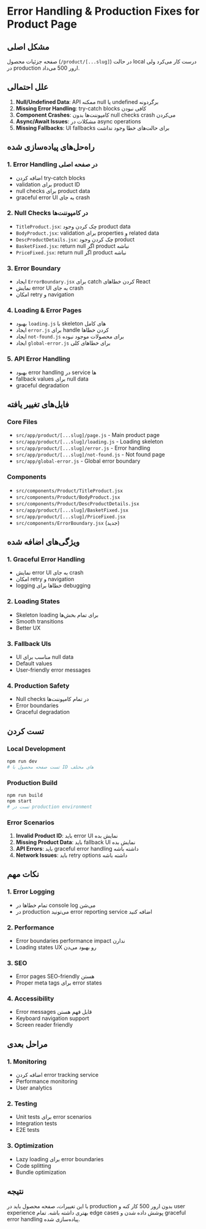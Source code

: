 # Error Handling & Production Fixes for Product Page

## مشکل اصلی
صفحه جزئیات محصول (`/product/[...slug]`) در حالت local درست کار می‌کرد ولی در production ارور 500 می‌داد.

## علل احتمالی
1. **Null/Undefined Data**: API ممکنه null یا undefined برگردونه
2. **Missing Error Handling**: try-catch blocks کافی نبودن
3. **Component Crashes**: کامپوننت‌ها بدون null checks crash می‌کردن
4. **Async/Await Issues**: مشکلات در async operations
5. **Missing Fallbacks**: UI fallbacks برای حالت‌های خطا وجود نداشت

## راه‌حل‌های پیاده‌سازی شده

### 1. Error Handling در صفحه اصلی
- اضافه کردن try-catch blocks
- validation برای product ID
- null checks برای product data
- graceful error UI به جای crash

### 2. Null Checks در کامپوننت‌ها
- `TitleProduct.jsx`: چک کردن وجود product data
- `BodyProduct.jsx`: validation برای properties و related data
- `DescProductDetails.jsx`: چک کردن وجود product
- `BasketFixed.jsx`: return null اگر product نباشه
- `PriceFixed.jsx`: return null اگر product نباشه

### 3. Error Boundary
- ایجاد `ErrorBoundary.jsx` برای catch کردن خطاهای React
- نمایش error UI به جای crash
- امکان retry و navigation

### 4. Loading & Error Pages
- بهبود `loading.js` با skeleton های کامل
- ایجاد `error.js` برای handle کردن خطاها
- ایجاد `not-found.js` برای محصولات موجود نبوده
- ایجاد `global-error.js` برای خطاهای کلی

### 5. API Error Handling
- بهبود error handling در service ها
- fallback values برای null data
- graceful degradation

## فایل‌های تغییر یافته

### Core Files
- `src/app/product/[...slug]/page.js` - Main product page
- `src/app/product/[...slug]/loading.js` - Loading skeleton
- `src/app/product/[...slug]/error.js` - Error handling
- `src/app/product/[...slug]/not-found.js` - Not found page
- `src/app/global-error.js` - Global error boundary

### Components
- `src/components/Product/TitleProduct.jsx`
- `src/components/Product/BodyProduct.jsx`
- `src/components/Product/DescProductDetails.jsx`
- `src/app/product/[...slug]/BasketFixed.jsx`
- `src/app/product/[...slug]/PriceFixed.jsx`
- `src/components/ErrorBoundary.jsx` (جدید)

## ویژگی‌های اضافه شده

### 1. Graceful Error Handling
- نمایش error UI به جای crash
- امکان retry و navigation
- logging خطاها برای debugging

### 2. Loading States
- Skeleton loading برای تمام بخش‌ها
- Smooth transitions
- Better UX

### 3. Fallback UIs
- UI مناسب برای null data
- Default values
- User-friendly error messages

### 4. Production Safety
- Null checks در تمام کامپوننت‌ها
- Error boundaries
- Graceful degradation

## تست کردن

### Local Development
```bash
npm run dev
# تست صفحه محصول با ID های مختلف
```

### Production Build
```bash
npm run build
npm start
# تست در production environment
```

### Error Scenarios
1. **Invalid Product ID**: باید error UI نمایش بده
2. **Missing Product Data**: باید fallback UI نمایش بده
3. **API Errors**: باید graceful error handling داشته باشه
4. **Network Issues**: باید retry options داشته باشه

## نکات مهم

### 1. Error Logging
- تمام خطاها در console log می‌شن
- در production می‌تونید error reporting service اضافه کنید

### 2. Performance
- Error boundaries performance impact ندارن
- Loading states UX رو بهبود می‌دن

### 3. SEO
- Error pages SEO-friendly هستن
- Proper meta tags برای error states

### 4. Accessibility
- Error messages قابل فهم هستن
- Keyboard navigation support
- Screen reader friendly

## مراحل بعدی

### 1. Monitoring
- اضافه کردن error tracking service
- Performance monitoring
- User analytics

### 2. Testing
- Unit tests برای error scenarios
- Integration tests
- E2E tests

### 3. Optimization
- Lazy loading برای error boundaries
- Code splitting
- Bundle optimization

## نتیجه
با این تغییرات، صفحه محصول باید در production بدون ارور 500 کار کنه و user experience بهتری داشته باشه. تمام edge cases پوشش داده شدن و graceful error handling پیاده‌سازی شده.
